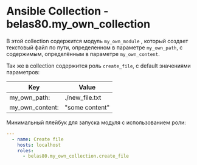 # Ansible Collection - belas80.my_own_collection

В этой collection содержится модуль `my_own_module` , который создает текстовый файл по пути, определенном в параметре `my_own_path`,
с содержимым, определённым в параметре `my_own_content`.  
  
Так же в collection содержится роль `create_file`, с default значениями параметров:  

| Key             | Value          |
|-----------------|----------------|
| my_own_path:    | ./new_file.txt |
| my_own_content: | "some content" |
Минимальный плейбук для запуска модуля с использованием роли:  
```yaml
---
  - name: Create file
    hosts: localhost
    roles:
      - belas80.my_own_collection.create_file
```
